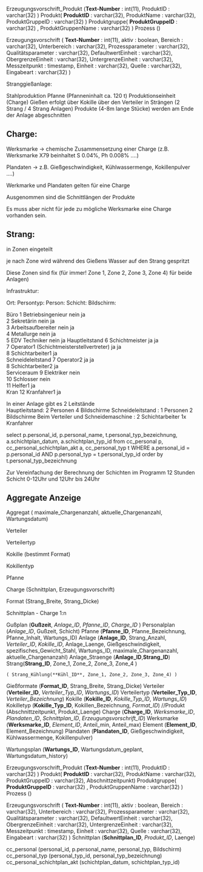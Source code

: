 
Erzeugungsvorschrift_Produkt (**Text-Number** : int(11), ProduktID : varchar(32) )
Produkt( **ProduktID** : varchar(32), ProduktName : varchar(32), ProduktGruppeID : varchar(32) )
Produktgruppe( **ProduktGruppeID** : varchar(32) , ProduktGruppenName : varchar(32) )
Prozess ()

Erzeugungsvorschrift ( **Text-Number** : int(11), aktiv : boolean, Bereich : varchar(32), Unterbereich : varchar(32), Prozessparameter : varchar(32), Qualitätsparameter : varchar(32), DefaultwertEinheit : varchar(32), ObergrenzeEinheit : varchar(32), UntergrenzeEinheit : varchar(32), Messzeitpunkt : timestamp, Einheit : varchar(32), Quelle : varchar(32), Eingabeart : varchar(32) )


Stranggießanlage:

Stahlproduktion
Pfanne (Pfanneninhalt ca. 120 t)
Produktionseinheit (Charge)
Gießen erfolgt über Kokille über den Verteiler in Strängen (2 Strang / 4 Strang Anlagen)
Produkte (4-8m lange Stücke) werden am Ende der Anlage abgeschnitten


## Charge:

Werksmarke -> chemische Zusammensetzung einer Charge (z.B. Werksmarke X79 beinhaltet S 0.04%, Ph 0.008% ....)

Plandaten -> z.B. Gießgeschwindigkeit, Kühlwassermenge, Kokillenpulver ....)

Werkmarke und Plandaten gelten für eine Charge

Ausgenommen sind die Schnittlängen der Produkte

Es muss aber nicht für jede zu mögliche  Werksmarke eine Charge vorhanden sein. 


## Strang:

in Zonen eingeteilt
 
je nach Zone wird während des Gießens Wasser auf den  Strang gespritzt
  
Diese Zonen sind fix (für immer! Zone 1, Zone 2, Zone 3, Zone 4) für beide Anlagen) 


Infrastruktur:

Ort:             Persontyp:     Person:                         Schicht:    Bildschirm:

Büro                1           Betriebsingenieur               nein            ja  
                    2           Sekretärin                      nein            ja  
                    3           Arbeitsaufbereiter              nein            ja  
                    4           Metallurge                      nein            ja  
                    5           EDV Techniker                   nein            ja 
Hauptleitstand      6           Schichtmeister                  ja              ja  
                    7           Operator1 
                                (Schichtmeisterstellvertreter)  ja              ja  
                    8           Schichtarbeiter1                ja  
Schneideleitstand   7           Operator2                       ja              ja  
                    8           Schichtarbeiter2                ja  
Serviceraum         9           Elektriker                      nein   
                    10          Schlosser                       nein   
                    11          Helfer1                         ja  
Kran                12          Kranfahrer1                     ja  
 
In einer Anlage gibt es 2 Leitstände  
Hauptleitstand:   2 Personen     4 Bildschirme 
Schneideleitstand :   1 Personen     2 Bildschirme 
Beim Verteiler und Schneidemaschine        : 2 Schichtarbeiter 1x Kranfahrer 

select p.personal_id, p.personal_name, t.personal_typ_bezeichnung,  a.schichtplan_datum, a.schichtplan_typ_id from cc_personal p, 
cc_personal_schichtplan_akt a, cc_personal_typ t WHERE a.personal_id = p.personal_id  AND p.personal_typ = t.personal_typ_id order by t.personal_typ_bezeichnung 

Zur Vereinfachung der Berechnung der Schichten im Programm 12 Stunden Schicht 0-12Uhr und 12Uhr bis 24Uhr 


## Aggregate Anzeige

Aggregat ( maximale_Chargenanzahl, aktuelle_Chargenanzahl, Wartungsdatum)

Verteiler

Verteilertyp

Kokille (bestimmt Format)

Kokillentyp

Pfanne

Charge (Schnittplan, Erzeugungsvorschrift)



Format (Strang_Breite, Strang_Dicke)


Schnittplan - Charge 1:n


Gußplan (**Gußzeit**, *Anlage_ID*, *Pfanne_ID*, *Charge_ID* )
Personalplan (*Anlage_ID*, Gußzeit, Schicht)
Pfanne (**Pfanne_ID**, Pfanne_Bezeichnung, Pfanne_Inhalt, Wartungs_ID)
Anlage (**Anlage_ID**, Strang_Anzahl, *Verteiler_ID*, *Kokille_ID*, Anlage_Laenge, Gießgeschwindigkeit, spezifisches_Gewicht_Stahl, Wartungs_ID, maximale_Chargenanzahl, aktuelle_Chargenanzahl)
Anlage_Straenge (**Anlage_ID**,**Strang_ID**)
Strang(**Strang_ID**, Zone_1, Zone_2, Zone_3, Zone_4 )

    ( Strang_Kühlung(**Kühl_ID**, Zone_1, Zone_2, Zone_3, Zone_4) )

Gießformate (**Format_ID**, Strang_Breite, Strang_Dicke)
Verteiler (**Verteiler_ID**, *Verteiler_Typ_ID*, *Wartungs_ID*)
Verteilertyp (**Verteiler_Typ_ID**, *Verteiler_Bezeichnung*)
Kokille (**Kokille_ID**, *Kokille_Typ_ID*, *Wartungs_ID*)
Kokilletyp (**Kokille_Typ_ID**, Kokillen_Bezeichnung, *Format_ID*)
//Produkt (Abschnittzeitpunkt, Produkt_Laenge)
Charge (**Charge_ID**, *Werksmarke_ID*, *Plandaten_ID*, *Schnittplan_ID*, *Erzeugungsvorschrift_ID*)
Werksmarke (**Werksmarke_ID**, *Element_ID*, Anteil_min, Anteil_max)
Element (**Element_ID**, Element_Bezeichnung)
Plandaten (**Plandaten_ID**, Gießgeschwindigkeit, Kühlwassermenge, Kokillenpulver)


Wartungsplan (**Wartungs_ID**, Wartungsdatum_geplant, Wartungsdatum_history)

Erzeugungsvorschrift_Produkt (**Text-Number** : int(11), ProduktID : varchar(32) )
Produkt( **ProduktID** : varchar(32), ProduktName : varchar(32), ProduktGruppeID : varchar(32), Abschnittzeitpunkt)
Produktgruppe( **ProduktGruppeID** : varchar(32) , ProduktGruppenName : varchar(32) )
Prozess ()

Erzeugungsvorschrift ( **Text-Number** : int(11), aktiv : boolean, Bereich : varchar(32), Unterbereich : varchar(32), Prozessparameter : varchar(32), Qualitätsparameter : varchar(32), DefaultwertEinheit : varchar(32), ObergrenzeEinheit : varchar(32), UntergrenzeEinheit : varchar(32), Messzeitpunkt : timestamp, Einheit : varchar(32), Quelle : varchar(32), Eingabeart : varchar(32) )
Schnittplan (**Schnittplan_ID**, *Produkt_ID*, Laenge)



cc_personal (personal_id, p.personal_name, personal_typ, Bildschirm)
cc_personal_typ (personal_typ_id, personal_typ_bezeichnung)
cc_personal_schichtplan_akt (schichtplan_datum, schichtplan_typ_id)
